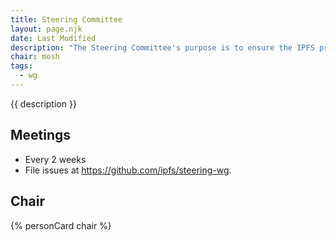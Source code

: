```yaml
---
title: Steering Committee
layout: page.njk
date: Last Modified
description: "The Steering Committee's purpose is to ensure the IPFS project's success."
chair: mosh
tags:
  - wg
---
```


{{ description }}

## Meetings

- Every 2 weeks
- File issues at https://github.com/ipfs/steering-wg.

## Chair

{% personCard chair %}
